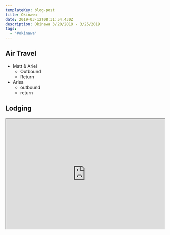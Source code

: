 ```yaml
---
templateKey: blog-post
title: Okinawa
date: 2019-03-12T08:31:54.430Z
description: Okinawa 3/20/2019 - 3/25/2019
tags:
  - '#okinawa'
---
```

## Air Travel

* Matt & Ariel
  * Outbound
  * Return
* Arisa
  * outbound
  * return

## Lodging

<div style="width: 100%;">

<iframe style="width: 100%; height: 350px" src="https://docs.google.com/spreadsheets/d/e/2PACX-1vQTa2Nt_XpxMqONRa-Wq0Iy_TpYNeHuZXYLPfz3tLWFhOCSKYs2vE9cNh0qDvbIZbAWvPIyPbkS4cZ0/pubhtml?gid=0&amp;single=true&amp;widget=true&amp;headers=false"></iframe>

</div>
